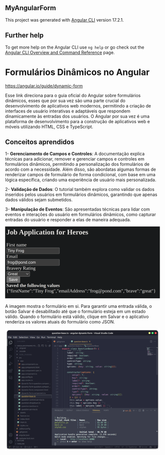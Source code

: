 ## MyAngularForm

This project was generated with [Angular CLI](https://github.com/angular/angular-cli) version 17.2.1.

## Further help

To get more help on the Angular CLI use `ng help` or go check out the [Angular CLI Overview and Command Reference](https://angular.io/cli) page.

# Formulários Dinâmicos no Angular

https://angular.io/guide/dynamic-form

Esse link direciona para o guia oficial do Angular sobre formulários dinâmicos, esses que por sua vez são uma parte crucial do desenvolvimento de aplicativos web modernos, permitindo a criação de interfaces de usuário interativas e adaptáveis que respondem dinamicamente às entradas dos usuários. O Angular por sua vez é uma plataforma de desenvolvimento para a construção de aplicativos web e móveis utilizando HTML, CSS e TypeScript.

## Conceitos aprendidos

1- **Gerenciamento de Campos e Controles**: A documentação explica técnicas para adicionar, remover e gerenciar campos e controles em formulários dinâmicos, permitindo a personalização dos formulários de acordo com a necessidade. Além disso, são abordatas algumas formas de renderizar campos de formulário de forma condicional, com base em uma lógica específica, criando uma experiência de usuário mais personalizada.

2- **Validação de Dados**: O tutorial também explora como validar os dados inseridos pelos usuários em formulários dinâmicos, garantindo que apenas dados válidos sejam submetidos.

3- **Manipulação de Eventos**: São apresentadas técnicas para lidar com eventos e interações do usuário em formulários dinâmicos, como capturar entradas do usuário e responder a elas de maneira adequada.

<img alt="formulário feito" src="./src/assets/imagem1.png">

A imagem mostra o formulário em si. Para garantir uma entrada válida, o botão Salvar é desabilitado até que o formulário esteja em um estado válido. Quando o formulário está válido, clique em Salvar e o aplicativo renderiza os valores atuais do formulário como JSON.

<img alt="formulário feito" src="./src/assets/imagem2.png">
